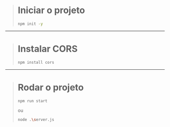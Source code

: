 > # Iniciar o projeto
> 
> ```bash
> npm init -y
> ```

---

> # Instalar CORS
> ```bash
> npm install cors
> ```

---

> # Rodar o projeto
> 
> ```bash
> npm run start
> ```
> 
> ou
> 
> ```bash
> node .\server.js
> ```